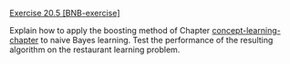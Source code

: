 [Exercise 20.5 \[BNB-exercise\]](ex_5/)

Explain how to apply the boosting method of
Chapter [concept-learning-chapter](#/) to naive Bayes
learning. Test the performance of the resulting algorithm on the
restaurant learning problem.
